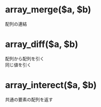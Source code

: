 # array_merge($a, $b)
配列の連結

# array_diff($a, $b)
配列から配列を引く  
同じ値を引く

# array_interect($a, $b)
共通の要素の配列を返す
